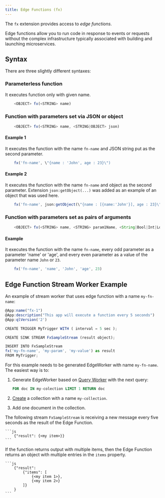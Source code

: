 ```yaml
---
title: Edge Functions (fx)
---
```


The `fx` extension provides access to _edge functions_.

Edge functions allow you to run code in response to events or requests without the complex infrastructure typically associated with building and launching microservices.

## Syntax

There are three slightly different syntaxes:

### Parameterless function

It executes function only with given name.

```js
    <OBJECT> fx(<STRING> name)
```

### Function with parameters set via JSON or object

```js
    <OBJECT> fx(<STRING> name, <STRING|OBJECT> json)
```

#### Example 1

It executes the function with the name `fn-name` and JSON string put as the second parameter.

```js
    fx('fn-name', \"{name : 'John', age : 23}\")
```

#### Example 2

It executes the function with the name `fn-name` and object as the second parameter. Extension `json:getObject(...)` was added as an example of an object that was used here.

```js
    fx('fn-name', json:getObject(\"{name : [{name:'John'}], age : 23}\",'$'))
```

### Function with parameters set as pairs of arguments

```js
    <OBJECT> fx(<STRING> name, <STRING> param1Name, <String|Bool|Int|Long|Double|Float> param1Value, ...)
```

#### Example

It executes the function with the name `fn-name`, every odd parameter as a parameter 'name' or 'age', and every even parameter as a value of the parameter name `John` or `23`.

```js
    fx('fn-name', 'name', 'John', 'age', 23)
```

## Edge Function Stream Worker Example

An example of stream worker that uses edge function with a name `my-fn-name`:

```js
@App:name("fx-1")
@App:description("This app will execute a function every 5 seconds")
@App:qlVersion('2')

CREATE TRIGGER MyTrigger WITH ( interval = 5 sec );

CREATE SINK STREAM FxSampleStream (result object);

INSERT INTO FxSampleStream
fx('my-fn-name', 'my-param', 'my-value') as result
FROM MyTrigger;
```

For this example needs to be generated EdgeWorker with name `my-fn-name`.
The easiest way is to:

1. Generate EdgeWorker based on [Query Worker](https://macrometa.com/docs/queryworkers/building-queries) with the next query:

    ```sql
    FOR doc IN my-colection LIMIT 1 RETURN doc
    ```

2. [Create](https://macrometa.com/docs/collections/documents/create-document-store) a collection with a name `my-collection`.
3. Add one document in the collection.

The following stream `FxSampleStream` is receiving a new message every five seconds as the result of the Edge Function.

    ```js
        {"result": {<my item>}}
    ```

If the function returns output with multiple items, then the Edge Function returns an object with multiple entries in the `items` property.

    ```js
        {"result": 
            {"items": [
                {<my item 1>},
                {<my item 2>}
            ]}
        }
    ```
